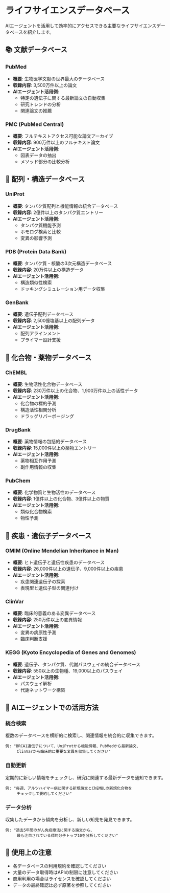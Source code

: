 # ライフサイエンスデータベース

AIエージェントを活用して効率的にアクセスできる主要なライフサイエンスデータベースを紹介します。

## 📚 文献データベース

### PubMed
- **概要**: 生物医学文献の世界最大のデータベース
- **収録内容**: 3,500万件以上の論文
- **AIエージェント活用例**: 
  - 特定の遺伝子に関する最新論文の自動収集
  - 研究トレンドの分析
  - 関連論文の推薦

### PMC (PubMed Central)
- **概要**: フルテキストアクセス可能な論文アーカイブ
- **収録内容**: 900万件以上のフルテキスト論文
- **AIエージェント活用例**:
  - 図表データの抽出
  - メソッド部分の比較分析

## 🧬 配列・構造データベース

### UniProt
- **概要**: タンパク質配列と機能情報の統合データベース
- **収録内容**: 2億件以上のタンパク質エントリー
- **AIエージェント活用例**:
  - タンパク質機能予測
  - ホモログ検索と比較
  - 変異の影響予測

### PDB (Protein Data Bank)
- **概要**: タンパク質・核酸の3次元構造データベース
- **収録内容**: 20万件以上の構造データ
- **AIエージェント活用例**:
  - 構造類似性検索
  - ドッキングシミュレーション用データ収集

### GenBank
- **概要**: 遺伝子配列データベース
- **収録内容**: 2,500億塩基以上の配列データ
- **AIエージェント活用例**:
  - 配列アラインメント
  - プライマー設計支援

## 💊 化合物・薬物データベース

### ChEMBL
- **概要**: 生物活性化合物データベース
- **収録内容**: 230万件以上の化合物、1,900万件以上の活性データ
- **AIエージェント活用例**:
  - 化合物の標的予測
  - 構造活性相関分析
  - ドラッグリパーポージング

### DrugBank
- **概要**: 薬物情報の包括的データベース
- **収録内容**: 15,000件以上の薬物エントリー
- **AIエージェント活用例**:
  - 薬物相互作用予測
  - 副作用情報の収集

### PubChem
- **概要**: 化学物質と生物活性のデータベース
- **収録内容**: 1億件以上の化合物、3億件以上の物質
- **AIエージェント活用例**:
  - 類似化合物検索
  - 物性予測

## 🧫 疾患・遺伝子データベース

### OMIM (Online Mendelian Inheritance in Man)
- **概要**: ヒト遺伝子と遺伝性疾患のデータベース
- **収録内容**: 26,000件以上の遺伝子、9,000件以上の疾患
- **AIエージェント活用例**:
  - 疾患関連遺伝子の探索
  - 表現型と遺伝子型の関連付け

### ClinVar
- **概要**: 臨床的意義のある変異データベース
- **収録内容**: 250万件以上の変異情報
- **AIエージェント活用例**:
  - 変異の病原性予測
  - 臨床判断支援

### KEGG (Kyoto Encyclopedia of Genes and Genomes)
- **概要**: 遺伝子、タンパク質、代謝パスウェイの統合データベース
- **収録内容**: 550以上の生物種、19,000以上のパスウェイ
- **AIエージェント活用例**:
  - パスウェイ解析
  - 代謝ネットワーク構築

## 🔧 AIエージェントでの活用方法

### 統合検索
複数のデータベースを横断的に検索し、関連情報を統合的に収集できます。

```
例: "BRCA1遺伝子について、UniProtから機能情報、PubMedから最新論文、
     ClinVarから臨床的に重要な変異を収集してください"
```

### 自動更新
定期的に新しい情報をチェックし、研究に関連する最新データを通知できます。

```
例: "毎週、アルツハイマー病に関する新規論文とChEMBLの新規化合物を
     チェックして要約してください"
```

### データ分析
収集したデータから傾向を分析し、新しい知見を発見できます。

```
例: "過去5年間のがん免疫療法に関する論文から、
     最も注目されている標的分子トップ10を分析してください"
```

## 📝 使用上の注意

- 各データベースの利用規約を確認してください
- 大量のデータ取得時はAPIの制限に注意してください
- 商用利用の場合はライセンスを確認してください
- データの最終確認は必ず原著を参照してください